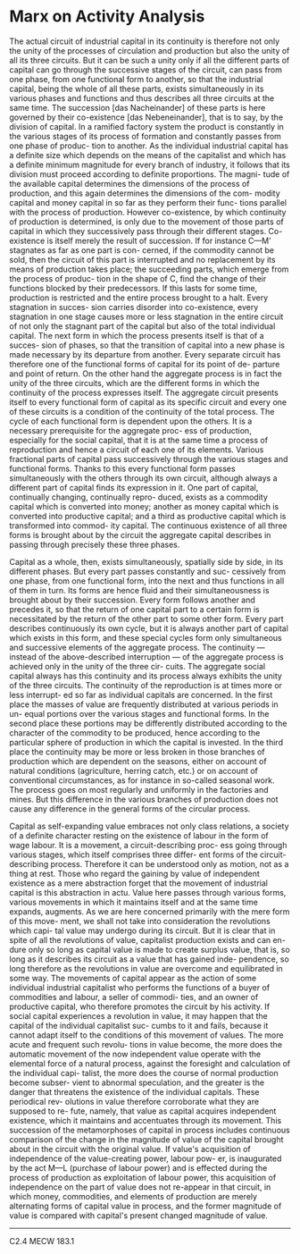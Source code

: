 # Marx on Activity Analysis

The actual circuit of industrial capital in its continuity is therefore
not only the unity of the processes of circulation and production but
also the unity of all its three circuits. But it can be such a unity only if
all the different parts of capital can go through the successive stages of
the circuit, can pass from one phase, from one functional form to
another, so that the industrial capital, being the whole of all these
parts, exists simultaneously in its various phases and functions and
thus describes all three circuits at the same time. The succession [das
Nacheinander] of these parts is here governed by their co-existence [das
Nebeneinander], that is to say, by the division of capital. In a ramified
factory system the product is constantly in the various stages of its
process of formation and constantly passes from one phase of produc-
tion to another. As the individual industrial capital has a definite size
which depends on the means of the capitalist and which has a definite
minimum magnitude for every branch of industry, it follows that its
division must proceed according to definite proportions. The magni-
tude of the available capital determines the dimensions of the process
of production, and this again determines the dimensions of the com-
modity capital and money capital in so far as they perform their func-
tions parallel with the process of production. However co-existence,
by which continuity of production is determined, is only due to the
movement of those parts of capital in which they successively pass
through their different stages. Co-existence is itself merely the result
of succession. If for instance C—M' stagnates as far as one part is con-
cerned, if the commodity cannot be sold, then the circuit of this part
is interrupted and no replacement by its means of production takes
place; the succeeding parts, which emerge from the process of produc-
tion in the shape of C, find the change of their functions blocked by
their predecessors. If this lasts for some time, production is restricted
and the entire process brought to a halt. Every stagnation in succes-
sion carries disorder into co-existence, every stagnation in one stage
causes more or less stagnation in the entire circuit of not only the
stagnant part of the capital but also of the total individual capital.
The next form in which the process presents itself is that of a succes-
sion of phases, so that the transition of capital into a new phase is
made necessary by its departure from another. Every separate circuit
has therefore one of the functional forms of capital for its point of de-
parture and point of return. On the other hand the aggregate process
is in fact the unity of the three circuits, which are the different forms
in which the continuity of the process expresses itself. The aggregate
circuit presents itself to every functional form of capital as its specific
circuit and every one of these circuits is a condition of the continuity
of the total process. The cycle of each functional form is dependent
upon the others. It is a necessary prerequisite for the aggregate proc-
ess of production, especially for the social capital, that it is at the
same time a process of reproduction and hence a circuit of each one of
its elements. Various fractional parts of capital pass successively
through the various stages and functional forms. Thanks to this every
functional form passes simultaneously with the others through its own
circuit, although always a different part of capital finds its expression
in it. One part of capital, continually changing, continually repro-
duced, exists as a commodity capital which is converted into money;
another as money capital which is converted into productive capital;
and a third as productive capital which is transformed into commod-
ity capital. The continuous existence of all three forms is brought
about by the circuit the aggregate capital describes in passing
through precisely these three phases.

Capital as a whole, then, exists simultaneously, spatially side by
side, in its different phases. But every part passes constantly and suc-
cessively from one phase, from one functional form, into the next and
thus functions in all of them in turn. Its forms are hence fluid and
their simultaneousness is brought about by their succession. Every
form follows another and precedes it, so that the return of one capital
part to a certain form is necessitated by the return of the other part to
some other form. Every part describes continuously its own cycle, but
it is always another part of capital which exists in this form, and these
special cycles form only simultaneous and successive elements of the
aggregate process.
The continuity — instead of the above-described interruption — of
the aggregate process is achieved only in the unity of the three cir-
cuits. The aggregate social capital always has this continuity and its
process always exhibits the unity of the three circuits.
The continuity of the reproduction is at times more or less interrupt-
ed so far as individual capitals are concerned. In the first place the
masses of value are frequently distributed at various periods in un-
equal portions over the various stages and functional forms. In the
second place these portions may be differently distributed according
to the character of the commodity to be produced, hence according
to the particular sphere of production in which the capital is invested.
In the third place the continuity may be more or less broken in those
branches of production which are dependent on the seasons, either on
account of natural conditions (agriculture, herring catch, etc.) or on
account of conventional circumstances, as for instance in so-called
seasonal work. The process goes on most regularly and uniformly in
the factories and mines. But this difference in the various branches of
production does not cause any difference in the general forms of the
circular process.

Capital as self-expanding value embraces not only class relations,
a society of a definite character resting on the existence of labour in
the form of wage labour. It is a movement, a circuit-describing proc-
ess going through various stages, which itself comprises three differ-
ent forms of the circuit-describing process. Therefore it can be
understood only as motion, not as a thing at rest. Those who regard
the gaining by value of independent existence as a mere abstraction
forget that the movement of industrial capital is this abstraction in
actu. Value here passes through various forms, various movements in
which it maintains itself and at the same time expands, augments. As
we are here concerned primarily with the mere form of this move-
ment, we shall not take into consideration the revolutions which capi-
tal value may undergo during its circuit. But it is clear that in spite of
all the revolutions of value, capitalist production exists and can en-
dure only so long as capital value is made to create surplus value, that
is, so long as it describes its circuit as a value that has gained inde-
pendence, so long therefore as the revolutions in value are overcome
and equilibrated in some way. The movements of capital appear as
the action of some individual industrial capitalist who performs the
functions of a buyer of commodities and labour, a seller of commodi-
ties, and an owner of productive capital, who therefore promotes the
circuit by his activity. If social capital experiences a revolution in
value, it may happen that the capital of the individual capitalist suc-
cumbs to it and fails, because it cannot adapt itself to the conditions of
this movement of values. The more acute and frequent such revolu-
tions in value become, the more does the automatic movement of the
now independent value operate with the elemental force of a natural
process, against the foresight and calculation of the individual capi-
talist, the more does the course of normal production become subser-
vient to abnormal speculation, and the greater is the danger that
threatens the existence of the individual capitals. These periodical rev-
olutions in value therefore corroborate what they are supposed to re-
fute, namely, that value as capital acquires independent existence,
which it maintains and accentuates through its movement.
This succession of the metamorphoses of capital in process includes
continuous comparison of the change in the magnitude of value of the
capital brought about in the circuit with the original value. If value's
acquisition of independence of the value-creating power, labour pow-
er, is inaugurated by the act M—L (purchase of labour power) and
is effected during the process of production as exploitation of labour
power, this acquisition of independence on the part of value does not
re-appear in that circuit, in which money, commodities, and elements
of production are merely alternating forms of capital value in process,
and the former magnitude of value is compared with capital's present
changed magnitude of value.

---
C2.4 MECW 183.1
